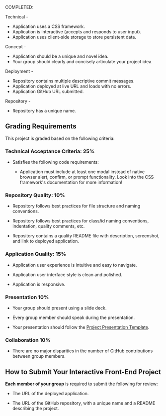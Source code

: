 COMPLETED:

Technical -

* Application uses a CSS framework.
* Application is interactive (accepts and responds to user input).
* Application uses client-side storage to store persistent data.

Concept -

* Application should be a unique and novel idea.
* Your group should clearly and concisely articulate your project idea.

Deployment -

* Repository contains multiple descriptive commit messages.
* Application deployed at live URL and loads with no errors.
* Application GitHub URL submitted.

Repository -

* Repository has a unique name.

## Grading Requirements

This project is graded based on the following criteria:

### Technical Acceptance Criteria: 25%

* Satisfies the following code requirements:



  * Application must include at least one modal instead of native browser alert, confirm, or prompt functionality. Look into the CSS framework's documentation for more information!

### Repository Quality: 10%

* Repository follows best practices for file structure and naming conventions.

* Repository follows best practices for class/id naming conventions, indentation, quality comments, etc.

* Repository contains a quality README file with description, screenshot, and link to deployed application.

### Application Quality: 15%

* Application user experience is intuitive and easy to navigate.

* Application user interface style is clean and polished.

* Application is responsive.

### Presentation 10%

* Your group should present using a slide deck.

* Every group member should speak during the presentation.

* Your presentation should follow the [Project Presentation Template](https://docs.google.com/presentation/d/10QaO9KH8HtUXj__81ve0SZcpO5DbMbqqQr4iPpbwKks/edit?usp=sharing).

### Collaboration 10%

* There are no major disparities in the number of GitHub contributions between group members.

## How to Submit Your Interactive Front-End Project

**Each member of your group** is required to submit the following for review:

* The URL of the deployed application.

* The URL of the GitHub repository, with a unique name and a README describing the project.
